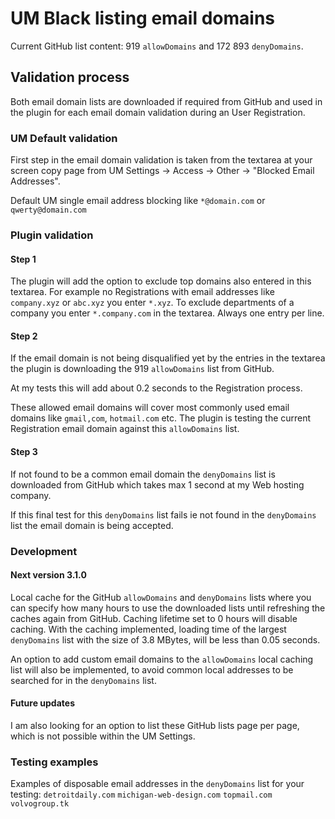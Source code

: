 # UM Black listing email domains
Current GitHub list content: 919 `allowDomains` and 172 893 `denyDomains`.
## Validation process
Both email domain lists are downloaded if required from GitHub 
and used in the plugin for each email domain validation during an User Registration.
### UM Default validation
First step in the email domain validation is taken from the textarea at your screen copy page 
from UM Settings -&gt; Access -&gt; Other -&gt; "Blocked Email Addresses".

Default UM single email address blocking like `*@domain.com` or `qwerty@domain.com`
### Plugin validation
#### Step 1
The plugin will add the option to exclude top domains also entered in this textarea.
For example no Registrations with email addresses like `company.xyz` or `abc.xyz` you enter `*.xyz`.
To exclude departments of a company you enter `*.company.com` in the textarea. Always one entry per line.
#### Step 2
If the email domain is not being disqualified yet by the entries in the textarea 
the plugin is downloading the 919 `allowDomains` list from GitHub.

At my tests this will add about 0.2 seconds to the Registration process.

These allowed email domains will cover most commonly used email domains like `gmail,com`, `hotmail.com` etc.
The plugin is testing the current Registration email domain against this `allowDomains` list.
#### Step 3
If not found to be a common email domain the `denyDomains` list is downloaded from GitHub 
which takes max 1 second at my Web hosting company. 

If this final test for this `denyDomains` list fails ie not found in the `denyDomains` list the email domain is being accepted.
### Development
#### Next version 3.1.0
Local cache for the GitHub `allowDomains` and `denyDomains` lists where you can specify how many hours to use the downloaded lists until refreshing the caches again from GitHub.
Caching lifetime set to 0 hours will disable caching.
With the caching implemented, loading time of the largest `denyDomains` list with the size of 3.8 MBytes,
will be less than 0.05 seconds.

An option to add custom email domains to the `allowDomains` local caching list will also be implemented,
to avoid common local addresses to be searched for in the `denyDomains` list.
#### Future updates
I am also looking for an option to list these GitHub lists page per page, 
which is not possible within the UM Settings.

### Testing examples
Examples of disposable email addresses in the `denyDomains` list for your testing: 
`detroitdaily.com` `michigan-web-design.com` `topmail.com` `volvogroup.tk`
